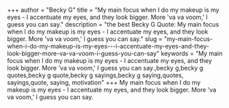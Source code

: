 +++
author = "Becky G"
title = "My main focus when I do my makeup is my eyes - I accentuate my eyes, and they look bigger. More 'va va voom,' I guess you can say."
description = "the best Becky G Quote: My main focus when I do my makeup is my eyes - I accentuate my eyes, and they look bigger. More 'va va voom,' I guess you can say."
slug = "my-main-focus-when-i-do-my-makeup-is-my-eyes---i-accentuate-my-eyes-and-they-look-bigger-more-va-va-voom-i-guess-you-can-say"
keywords = "My main focus when I do my makeup is my eyes - I accentuate my eyes, and they look bigger. More 'va va voom,' I guess you can say.,becky g,becky g quotes,becky g quote,becky g sayings,becky g saying,quotes, sayings,quote, saying, motivation"
+++
My main focus when I do my makeup is my eyes - I accentuate my eyes, and they look bigger. More 'va va voom,' I guess you can say.
